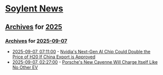 # [Soylent News](../../../README.md)

## [Archives](../../index.md) for [2025](../index.md)

### [Archives](../../index.md) for [2025-09-07](index.md)

* [2025-09-07, 07:11:00](https://soylentnews.org/article.pl?sid=25/09/06/1514247&from=rss) - [Nvidia's Next-Gen AI Chip Could Double the Price of H20 If China Export is Approved](https://soylentnews.org/article.pl?sid=25/09/06/1514247&from=rss)
* [2025-09-07, 02:27:00](https://soylentnews.org/article.pl?sid=25/09/06/1510251&from=rss) - [Porsche's New Cayenne Will Charge Itself Like No Other EV](https://soylentnews.org/article.pl?sid=25/09/06/1510251&from=rss)

